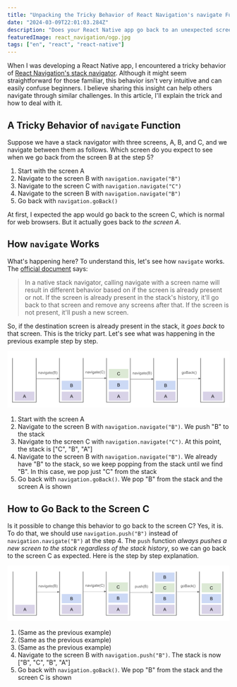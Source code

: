 ```yaml
---
title: "Unpacking the Tricky Behavior of React Navigation's navigate Function"
date: "2024-03-09T22:01:03.284Z"
description: "Does your React Native app go back to an unexpected screen? Here's how to deal with it."
featuredImage: react_navigation/ogp.jpg
tags: ["en", "react", "react-native"]
---
```


When I was developing a React Native app, I encountered a tricky behavior of [React Navigation's stack navigator](https://reactnavigation.org/docs/native-stack-navigator/). Although it might seem straightforward for those familiar, this behavior isn't very intuitive and can easily confuse beginners. I believe sharing this insight can help others navigate through similar challenges. In this article, I'll explain the trick and how to deal with it.

## A Tricky Behavior of `navigate` Function

Suppose we have a stack navigator with three screens, A, B, and C, and we navigate between them as follows. Which screen do you expect to see when we go back from the screen B at the step 5?

1. Start with the screen A
2. Navigate to the screen B with `navigation.navigate("B")`
3. Navigate to the screen C with `navigation.navigate("C")`
4. Navigate to the screen B with `navigation.navigate("B")`
5. Go back with `navigation.goBack()`

At first, I expected the app would go back to the screen C, which is normal for web browsers. But it actually goes back to *the screen A*.

## How `navigate` Works

What's happening here? To understand this, let's see how `navigate` works. The [official document](https://reactnavigation.org/docs/navigation-prop/#navigate) says:

> In a native stack navigator, calling navigate with a screen name will result in different behavior based on if the screen is already present or not. If the screen is already present in the stack's history, it'll go back to that screen and remove any screens after that. If the screen is not present, it'll push a new screen.

So, if the destination screen is already present in the stack, it *goes back* to that screen. This is the tricky part. Let's see what was happening in the previous example step by step.

![](./navigate.png)

1. Start with the screen A
2. Navigate to the screen B with `navigation.navigate("B")`. We push "B" to the stack
3. Navigate to the screen C with `navigation.navigate("C")`. At this point, the stack is ["C", "B", "A"]
4. Navigate to the screen B with `navigation.navigate("B")`. We already have "B" to the stack, so we keep popping from the stack until we find "B". In this case, we pop just "C" from the stack
5. Go back with `navigation.goBack()`. We pop "B" from the stack and the screen A is shown


## How to Go Back to the Screen C

Is it possible to change this behavior to go back to the screen C? Yes, it is. To do that, we should use `navigation.push("B")` instead of `navigation.navigate("B")` at the step 4. The `push` function *always pushes a new screen to the stack regardless of the stack history*, so we can go back to the screen C as expected. Here is the step by step explanation.

![](./push.png)

1. (Same as the previous example)
2. (Same as the previous example)
3. (Same as the previous example)
4. Navigate to the screen B with `navigation.push("B")`. The stack is now ["B", "C", "B", "A"]
5. Go back with `navigation.goBack()`. We pop "B" from the stack and the screen C is shown
